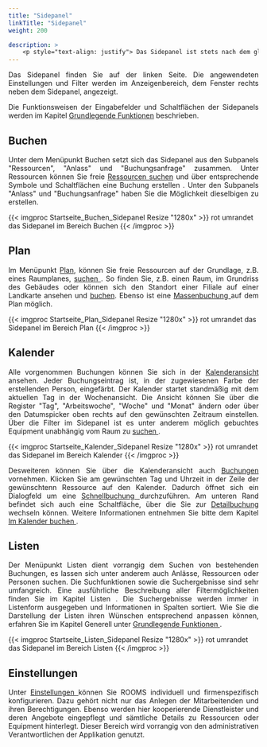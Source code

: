 ```yaml
---
title: "Sidepanel"
linkTitle: "Sidepanel"
weight: 200

description: >
    <p style="text-align: justify"> Das Sidepanel ist stets nach dem gleichen Prinzip aufgebaut und befindet sich auf der linken Seite des Fensters. Es unterscheidet sich lediglich im Umfang und in den Funktionen der Menüpunkten. In diesem Kapitel geben wir Ihnen einen Überblick zum grundlegenden Aufbau des Sidepanels. Detaillierte Ausführungen finden Sie in den Kapiteln zu den jeweiligen Menüpunkten. </p>
---
```

 
<p style="text-align: justify"> Das Sidepanel finden Sie auf der linken Seite. Die angewendeten Einstellungen und Filter werden im Anzeigenbereich, dem Fenster rechts neben dem Sidepanel, angezeigt. </p>
 
<p style="text-align: justify"> Die Funktionsweisen der Eingabefelder und Schaltflächen der Sidepanels werden im Kapitel <a href="/generell/3_grundlegendefunktionen/#suchfunktionen">Grundlegende Funktionen</a> beschrieben. 
 </p>

## Buchen
<p style="text-align: justify"> Unter dem Menüpunkt Buchen setzt sich das Sidepanel aus den Subpanels "Ressourcen", "Anlass" und "Buchungsanfrage" zusammen. 
Unter Ressourcen können Sie freie <a href="/buchen/freie-ressourcen-suchen/">Ressourcen suchen</a> und über entsprechende Symbole und Schaltflächen eine </a href="/buchen/buchung-erstellen/">Buchung erstellen </a>.
Unter den Subpanels "Anlass" und "Buchungsanfrage" haben Sie die Möglichkeit dieselbigen zu erstellen. </p>

{{< imgproc Startseite_Buchen_Sidepanel Resize "1280x" >}}
rot umrandet das Sidepanel im Bereich Buchen 
{{< /imgproc >}}

## Plan
<p style="text-align: justify"> Im Menüpunkt <a href="/plan/">Plan</a>, können Sie freie Ressourcen auf der Grundlage, z.B. eines Raumplanes, <a href="/plan/plansuche/">suchen </a>. So finden Sie, z.B. einen Raum, im Grundriss des Gebäudes oder können sich den Standort einer Filiale auf einer Landkarte ansehen und <a href="/plan/buchen-auf-demplan/">buchen</a>. Ebenso ist eine <a href="/plan/massenbuchung-auf-dem-plan/">Massenbuchung </a> auf dem Plan möglich. </p>

{{< imgproc Startseite_Plan_Sidepanel Resize "1280x" >}}
rot umrandet das Sidepanel im Bereich Plan 
{{< /imgproc >}}

## Kalender
<p style="text-align: justify"> Alle vorgenommen Buchungen können Sie sich in der <a href="/kalender/kalenderansicht/">Kalenderansicht </a> ansehen. Jeder Buchungseintrag ist, in der zugewiesenen Farbe der erstellenden Person, eingefärbt.  
Der Kalender startet standmäßig mit dem aktuellen Tag in der Wochenansicht. Die Ansicht können Sie über die Register "Tag", "Arbeitswoche", "Woche" und "Monat" ändern oder über den Datumspicker oben rechts auf den gewünschten Zeitraum einstellen.
Über die Filter im Sidepanel ist es unter anderem möglich gebuchtes Equipment unabhängig vom Raum zu <a href="/kalender/im-kalender-suchen/"> suchen </a>. </p>

{{< imgproc Startseite_Kalender_Sidepanel Resize "1280x" >}}
rot umrandet das Sidepanel im Bereich Kalender 
{{< /imgproc >}}

<p style="text-align: justify"> Desweiteren können Sie über die Kalenderansicht auch <a href="/kalender/im-kalender-buchen/"> Buchungen </a> vornehmen. Klicken Sie am gewünschten Tag und Uhrzeit in der Zeile der gewünschtenn Ressource auf den Kalender. Dadurch öffnet sich ein Dialogfeld um eine <a href="/buchen/buchung-erstellen/schnellbuchung/"> Schnellbuchung </a> durchzuführen. Am unteren Rand befindet sich auch eine Schaltfläche, über die Sie zur <a href="/buchen/buchung-erstellen/deatilbuchung/"> Detailbuchung </a> wechseln können.
Weitere Informationen entnehmen Sie bitte dem Kapitel <a href="/kalender/im-kalender-buchen/"> Im Kalender buchen </a>. </p>

## Listen 
<p style="text-align: justify"> Der Menüpunkt Listen dient vorrangig dem Suchen von bestehenden Buchungen, es lassen sich unter anderem auch Anlässe, Ressourcen oder Personen suchen. 
Die Suchfunktionen sowie die Suchergebnisse sind sehr umfangreich. Eine ausführliche Beschreibung aller Filtermöglichkeiten finden Sie im Kapitel <a heref="/listen/"> Listen </a>.
Die Suchergebnisse werden immer in Listenform ausgegeben und Informationen in Spalten sortiert. 
Wie Sie die Darstellung der Listen ihren Wünschen entsprechend anpassen können, erfahren Sie im Kapitel Generell unter <a href="/generell/3_grundlegendefunktionen/#listenansicht-anpassen"> Grundlegende Funktionen </a>. </p>

{{< imgproc Startseite_Listen_Sidepanel Resize "1280x" >}}
rot umrandet das Sidepanel im Bereich Listen 
{{< /imgproc >}}

## Einstellungen
<p style="text-align: justify"> Unter <a href="/einstellungen/"> Einstellungen </a> können Sie ROOMS individuell und firmenspezifisch konfigurieren. Dazu gehört nicht nur das Anlegen der Mitarbeitenden und ihren Berechtigungen. Ebenso werden hier kooperierende Dienstleister und deren Angebote eingepflegt und sämtliche Details zu Ressourcen oder Equipment hinterlegt.
Dieser Bereich wird vorrangig von den administrativen Verantwortlichen der Applikation genutzt. </p>

<!-- {{< imgproc Startseite_Einstellungen_Sidepanel Resize "1280x" >}} -->
<!-- Rotumrandet das Sidepanel im Bereich Einstellungen  -->
<!-- {{< /imgproc >}} -->